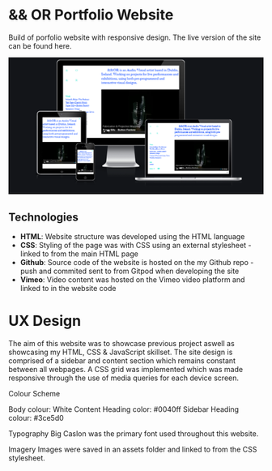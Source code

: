 # && OR Portfolio Website
Build of porfolio website with responsive design. The live version of the site can be found here.

![](assets/responsive_page.PNG)

## Technologies

- **HTML**: Website structure was developed using the HTML language
- **CSS**: Styling of the page was with CSS using an external stylesheet - linked to from the main HTML page
- **Github**: Source code of the website is hosted on the my Github repo - push and commited sent to from Gitpod when developing the site
- **Vimeo**: Video content was hosted on the Vimeo video platform and linked to in the website code

# UX Design

The aim of this website was to showcase previous project aswell as showcasing my HTML, CSS & JavaScript skillset. The site design is comprised of a sidebar and content section which remains constant between all webpages. A CSS grid was implemented which was made responsive through the use of media queries for each device screen.

Colour Scheme

Body colour: White
Content Heading color: #0040ff
Sidebar Heading colour: #3ce5d0

Typography
Big Caslon was the primary font used throughout this website.

Imagery
Images were saved in an assets folder and linked to from the CSS stylesheet.

